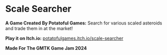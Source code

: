 # Scale Searcher
**A Game Created By Potatoful Games:** Search for various scaled asteroids and trade them in at the market!

**Play it on Itch.io:** [potatofulgames.itch.io/scale-searcher](https://potatofulgames.itch.io/scale-searcher)

**Made For The GMTK Game Jam 2024**
